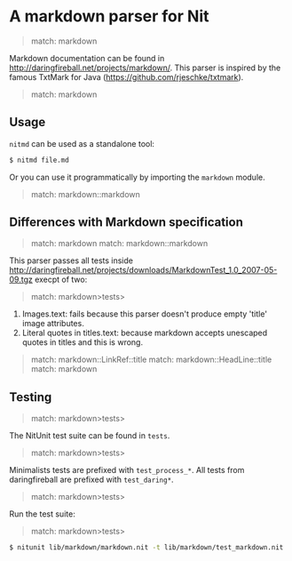 # A markdown parser for Nit

> match: markdown

Markdown documentation can be found in http://daringfireball.net/projects/markdown/.
This parser is inspired by the famous TxtMark for Java (https://github.com/rjeschke/txtmark).

> match: markdown

## Usage

`nitmd` can be used as a standalone tool:

~~~bash
$ nitmd file.md
~~~

Or you can use it programmatically by importing the `markdown` module.

> match: markdown::markdown

## Differences with Markdown specification

> match: markdown
> match: markdown::markdown

This parser passes all tests inside http://daringfireball.net/projects/downloads/MarkdownTest_1.0_2007-05-09.tgz execpt of two:

> match: markdown>tests>

1. Images.text: fails because this parser doesn't produce empty 'title' image attributes.
2. Literal quotes in titles.text: because markdown accepts unescaped quotes in titles and this is wrong.

> match: markdown::LinkRef::title
> match: markdown::HeadLine::title
> match: markdown

## Testing

> match: markdown>tests>

The NitUnit test suite can be found in `tests`.

> match: markdown>tests>

Minimalists tests are prefixed with `test_process_*`. All tests from daringfireball are prefixed with `test_daring*`.

> match: markdown>tests>

Run the test suite:

> match: markdown>tests>

~~~bash
$ nitunit lib/markdown/markdown.nit -t lib/markdown/test_markdown.nit
~~~

